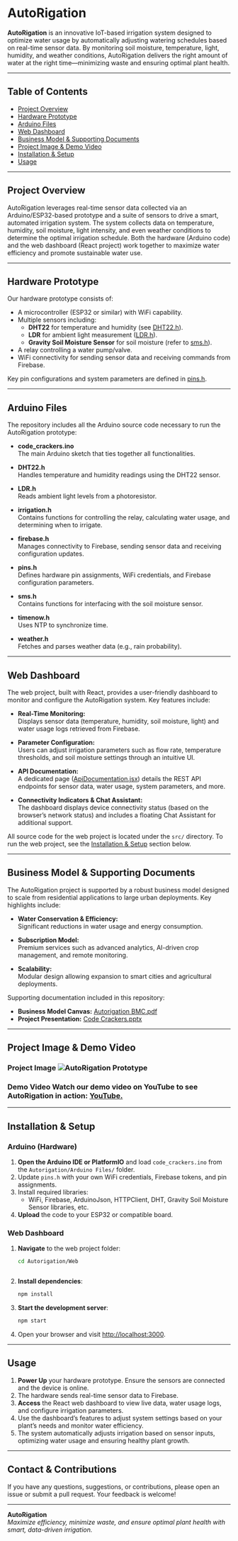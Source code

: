 
# AutoRigation

**AutoRigation** is an innovative IoT-based irrigation system designed to optimize water usage by automatically adjusting watering schedules based on real-time sensor data. By monitoring soil moisture, temperature, light, humidity, and weather conditions, AutoRigation delivers the right amount of water at the right time—minimizing waste and ensuring optimal plant health.

---

## Table of Contents

- [Project Overview](#project-overview)
- [Hardware Prototype](#hardware-prototype)
- [Arduino Files](#arduino-files)
- [Web Dashboard](#web-dashboard)
- [Business Model & Supporting Documents](#business-model--supporting-documents)
- [Project Image & Demo Video](#project-image--demo-video)
- [Installation & Setup](#installation--setup)
- [Usage](#usage)

---

## Project Overview

AutoRigation leverages real-time sensor data collected via an Arduino/ESP32-based prototype and a suite of sensors to drive a smart, automated irrigation system. The system collects data on temperature, humidity, soil moisture, light intensity, and even weather conditions to determine the optimal irrigation schedule. Both the hardware (Arduino code) and the web dashboard (React project) work together to maximize water efficiency and promote sustainable water use.

---

## Hardware Prototype

Our hardware prototype consists of:
- A microcontroller (ESP32 or similar) with WiFi capability.
- Multiple sensors including:
  - **DHT22** for temperature and humidity (see [DHT22.h](Arduino%20Files/DHT22.h)).
  - **LDR** for ambient light measurement ([LDR.h](Arduino%20Files/LDR.h)).
  - **Gravity Soil Moisture Sensor** for soil moisture (refer to [sms.h](Arduino%20Files/sms.h)).
- A relay controlling a water pump/valve.
- WiFi connectivity for sending sensor data and receiving commands from Firebase.

Key pin configurations and system parameters are defined in [pins.h](Arduino%20Files/pins.h).

---

## Arduino Files

The repository includes all the Arduino source code necessary to run the AutoRigation prototype:

- **code_crackers.ino**  
  The main Arduino sketch that ties together all functionalities.
  
- **DHT22.h**  
  Handles temperature and humidity readings using the DHT22 sensor.

- **LDR.h**  
  Reads ambient light levels from a photoresistor.

- **irrigation.h**  
  Contains functions for controlling the relay, calculating water usage, and determining when to irrigate.

- **firebase.h**  
  Manages connectivity to Firebase, sending sensor data and receiving configuration updates.

- **pins.h**  
  Defines hardware pin assignments, WiFi credentials, and Firebase configuration parameters.

- **sms.h**  
  Contains functions for interfacing with the soil moisture sensor.

- **timenow.h**  
  Uses NTP to synchronize time.

- **weather.h**  
  Fetches and parses weather data (e.g., rain probability).

---

## Web Dashboard

The web project, built with React, provides a user-friendly dashboard to monitor and configure the AutoRigation system. Key features include:

- **Real-Time Monitoring:**  
  Displays sensor data (temperature, humidity, soil moisture, light) and water usage logs retrieved from Firebase.

- **Parameter Configuration:**  
  Users can adjust irrigation parameters such as flow rate, temperature thresholds, and soil moisture settings through an intuitive UI.

- **API Documentation:**  
  A dedicated page ([ApiDocumentation.jsx](Web/src/ApiDocumentation.jsx)) details the REST API endpoints for sensor data, water usage, system parameters, and more.

- **Connectivity Indicators & Chat Assistant:**  
  The dashboard displays device connectivity status (based on the browser’s network status) and includes a floating Chat Assistant for additional support.

All source code for the web project is located under the `src/` directory. To run the web project, see the [Installation & Setup](#installation--setup) section below.

---

## Business Model & Supporting Documents

The AutoRigation project is supported by a robust business model designed to scale from residential applications to large urban deployments. Key highlights include:

- **Water Conservation & Efficiency:**  
  Significant reductions in water usage and energy consumption.
  
- **Subscription Model:**  
  Premium services such as advanced analytics, AI-driven crop management, and remote monitoring.
  
- **Scalability:**  
  Modular design allowing expansion to smart cities and agricultural deployments.

Supporting documentation included in this repository:
- **Business Model Canvas:** [Autorigation BMC.pdf](./Project%20Files/Autorigation%20BMC.pdf)
- **Project Presentation:** [Code Crackers.pptx](./Project%20Files/Code%20Crackers.pptx)

---

## Project Image & Demo Video 

### Project Image ![AutoRigation Prototype](./Project%20Files/High%20Quality%202160p%204K-0001.png)

### Demo Video Watch our demo video on YouTube to see AutoRigation in action: [YouTube.](https://www.youtube.com/watch?v=DiXg-b4QuAU)
---

## Installation & Setup

### Arduino (Hardware)
1. **Open the Arduino IDE or PlatformIO** and load `code_crackers.ino` from the `Autorigation/Arduino Files/` folder.
2. Update `pins.h` with your own WiFi credentials, Firebase tokens, and pin assignments.
3. Install required libraries:
   - WiFi, Firebase, ArduinoJson, HTTPClient, DHT, Gravity Soil Moisture Sensor libraries, etc.
4. **Upload** the code to your ESP32 or compatible board.

### Web Dashboard
1. **Navigate** to the web project folder:
   ```bash
   cd Autorigation/Web



2.  **Install dependencies**:
    
    ```bash
    npm install
    
    ```
    
3.  **Start the development server**:
    
    ```bash
    npm start
    
    ```
    
4.  Open your browser and visit [http://localhost:3000](http://localhost:3000/).

----------

## Usage

1.  **Power Up** your hardware prototype. Ensure the sensors are connected and the device is online.
2.  The hardware sends real-time sensor data to Firebase.
3.  **Access** the React web dashboard to view live data, water usage logs, and configure irrigation parameters.
4.  Use the dashboard’s features to adjust system settings based on your plant’s needs and monitor water efficiency.
5.  The system automatically adjusts irrigation based on sensor inputs, optimizing water usage and ensuring healthy plant growth.

----------

## Contact & Contributions

If you have any questions, suggestions, or contributions, please open an issue or submit a pull request. Your feedback is welcome!

----------

**AutoRigation**  
_Maximize efficiency, minimize waste, and ensure optimal plant health with smart, data-driven irrigation._

